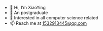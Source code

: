 - 👋 Hi, I’m XiaoYing
- 🌱 An postgraduate
- 👀 Interested in all computer science related
- 📫 Reach me at 1532913445@qq.com

<!---
Ying-A1/Ying-A1 is a ✨ special ✨ repository because its `README.md` (this file) appears on your GitHub profile.
You can click the Preview link to take a look at your changes.
--->

